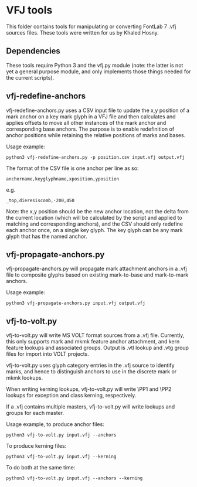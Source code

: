VFJ tools
=====

This folder contains tools for manipulating or converting FontLab 7 .vfj sources files. These tools were written for us by Khaled Hosny.

Dependencies
------------

These tools require Python 3 and the vfj.py module (note: the latter is not yet a general purpose module, and only implements those things needed for the current scripts).

vfj-redefine-anchors
-----

vfj-redefine-anchors.py uses a CSV input file to update the x,y position of a mark anchor on a key mark glyph in a VFJ file and then calculates and applies offsets to move all other instances of the mark anchor and corresponding base anchors. The purpose is to enable redefinition of anchor positions while retaining the relative positions of marks and bases.

Usage example:

```
python3 vfj-redefine-anchors.py -p position.csv input.vfj output.vfj
```

The format of the CSV file is one anchor per line as so:

```
anchorname,keyglyphname,xposition,yposition
```

e.g.

```
_top,dieresiscomb,-200,450
```

Note: the x,y position should be the new anchor location, not the delta from the current location (which will be calculated by the script and applied to matching and corresponding anchors), and the CSV should only redefine each anchor once, on a single key glyph. The key glyph can be any mark glyph that has the named anchor.

vfj-propagate-anchors.py
-----

vfj-propagate-anchors.py will propagate mark attachment anchors in a .vfj file to composite glyphs based on existing mark-to-base and mark-to-mark anchors.

Usage example:

```
python3 vfj-propagate-anchors.py input.vfj output.vfj
```

vfj-to-volt.py
-----

vfj-to-volt.py will write MS VOLT format sources from a .vfj file. Currently, this only supports mark and mkmk feature anchor attachment, and kern feature lookups and associated groups. Output is .vtl lookup and .vtg group files for import into VOLT projects.

vfj-to-volt.py uses glyph category entries in the .vfj source to identify marks, and hence to distinguish anchors to use in the discrete mark or mkmk lookups.

When writing kerning lookups, vfj-to-volt.py will write \PP1 and \PP2 lookups for exception and class kerning, respectively.

If a .vfj contains multiple masters, vfj-to-volt.py will write lookups and groups for each master.


Usage example, to produce anchor files:

```
python3 vfj-to-volt.py input.vfj --anchors
```

To produce kerning files:

```
python3 vfj-to-volt.py input.vfj --kerning
```

To do both at the same time:

```
python3 vfj-to-volt.py input.vfj --anchors --kerning
```